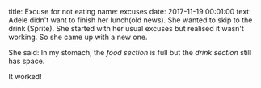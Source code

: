 title: Excuse for not eating
name: excuses
date: 2017-11-19 00:01:00
text:
Adele didn't want to finish her lunch(old news). She wanted to skip to the drink (Sprite). She started with her usual excuses but realised it wasn't working. So she came up with a new one.

She said: In my stomach, the _food section_ is full but the _drink section_ still has space.

It worked!

